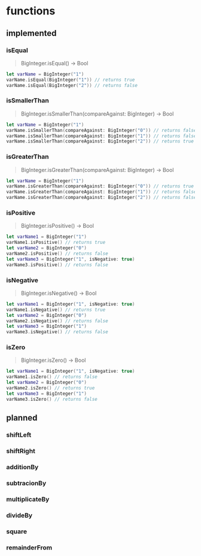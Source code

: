 # functions

## implemented

### isEqual
> BigInteger.isEqual() -> Bool

```swift
let varName = BigInteger("1")
varName.isEqual(BigInteger("1")) // returns true
varName.isEqual(BigInteger("2")) // returns false
```

### isSmallerThan
> BigInteger.isSmallerThan(compareAgainst: BigInteger) -> Bool

```swift
let varName = BigInteger("1")
varName.isSmallerThan(compareAgainst: BigInteger("0")) // returns false
varName.isSmallerThan(compareAgainst: BigInteger("1")) // returns false
varName.isSmallerThan(compareAgainst: BigInteger("2")) // returns true
```

### isGreaterThan
> BigInteger.isGreaterThan(compareAgainst: BigInteger) -> Bool

```swift
let varName = BigInteger("1")
varName.isGreaterThan(compareAgainst: BigInteger("0")) // returns true
varName.isGreaterThan(compareAgainst: BigInteger("1")) // returns false
varName.isGreaterThan(compareAgainst: BigInteger("2")) // returns false
```

### isPositive
> BigInteger.isPositive() -> Bool

```swift
let varName1 = BigInteger("1")
varName1.isPositive() // returns true
let varName2 = BigInteger("0")
varName2.isPositive() // returns false
let varName3 = BigInteger("1", isNegative: true)
varName3.isPositive() // returns false
```

### isNegative
> BigInteger.isNegative() -> Bool

```swift
let varName1 = BigInteger("1", isNegative: true)
varName1.isNegative() // returns true
let varName2 = BigInteger("0")
varName2.isNegative() // returns false
let varName3 = BigInteger("1")
varName3.isNegative() // returns false
```

### isZero
> BigInteger.isZero() -> Bool

```swift
let varName1 = BigInteger("1", isNegative: true)
varName1.isZero() // returns false
let varName2 = BigInteger("0")
varName2.isZero() // returns true
let varName3 = BigInteger("1")
varName3.isZero() // returns false
```


## planned

### shiftLeft
### shiftRight
### additionBy
### subtracionBy
### multiplicateBy
### divideBy
### square
### remainderFrom


